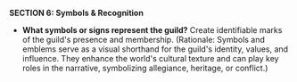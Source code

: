 
**SECTION 6: Symbols & Recognition**
- **What symbols or signs represent the guild?** Create identifiable marks of the guild's presence and membership. (Rationale: Symbols and emblems serve as a visual shorthand for the guild's identity, values, and influence. They enhance the world's cultural texture and can play key roles in the narrative, symbolizing allegiance, heritage, or conflict.)

